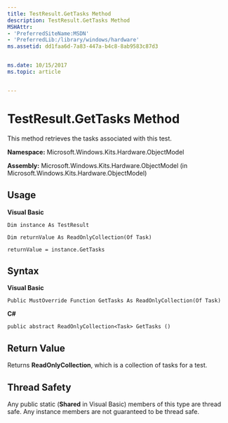```yaml
---
title: TestResult.GetTasks Method
description: TestResult.GetTasks Method
MSHAttr:
- 'PreferredSiteName:MSDN'
- 'PreferredLib:/library/windows/hardware'
ms.assetid: dd1faa6d-7a83-447a-b4c8-8ab9583c87d3


ms.date: 10/15/2017
ms.topic: article


---
```


# TestResult.GetTasks Method


This method retrieves the tasks associated with this test.

**Namespace:** Microsoft.Windows.Kits.Hardware.ObjectModel

**Assembly:** Microsoft.Windows.Kits.Hardware.ObjectModel (in Microsoft.Windows.Kits.Hardware.ObjectModel)

## <span id="Usage"></span><span id="usage"></span><span id="USAGE"></span>Usage


**Visual Basic**

`Dim instance As TestResult`

`Dim returnValue As ReadOnlyCollection(Of Task)`

`returnValue = instance.GetTasks`

## <span id="Syntax"></span><span id="syntax"></span><span id="SYNTAX"></span>Syntax


**Visual Basic**

`Public MustOverride Function GetTasks As ReadOnlyCollection(Of Task)`

**C#**

`public abstract ReadOnlyCollection<Task> GetTasks ()`

## <span id="Return_Value"></span><span id="return_value"></span><span id="RETURN_VALUE"></span>Return Value


Returns **ReadOnlyCollection**, which is a collection of tasks for a test.

## <span id="Thread_Safety"></span><span id="thread_safety"></span><span id="THREAD_SAFETY"></span>Thread Safety


Any public static (**Shared** in Visual Basic) members of this type are thread safe. Any instance members are not guaranteed to be thread safe.

 

 






